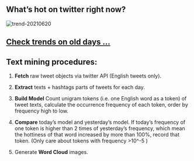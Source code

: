 ## What’s hot on twitter right now?

![trend-20210620][wordcloud]

[wordcloud]: https://raw.githubusercontent.com/xdqc/tweet-trend-everyday/master/word-cloud/trend-20210620.png?token=AF5V4P7ADR6KQBZ4CEDTNIK6AXRMU "trend-20210620"

## [Check trends on old days ...](https://github.com/xdqc/tweet-trend-everyday/tree/master/word-cloud)

## Text mining procedures:

1. **Fetch** raw tweet objects via twitter API (English tweets only).

2. **Extract** texts + hashtags parts of tweets for each day.

3. **Build Model** Count unigram tokens (i.e. one English word as a token) of tweet texts, calculate the occurrence frequency of each token, order by frequency high to low.

4. **Compare** today’s model and yesterday’s model. If today’s frequency of one token is higher than 2 times of yesterday’s frequency, which mean the hottiness of that word increased by more than 100%, record that token. (Only care about tokens with frequency >10^-5 )

5. Generate **Word Cloud** images.
